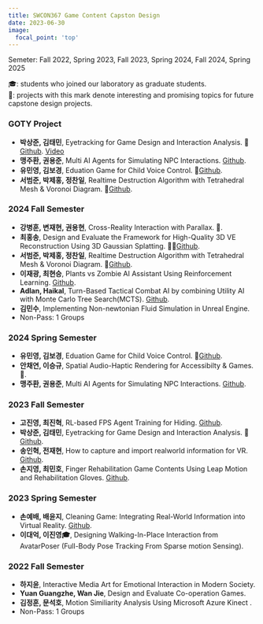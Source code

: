 ```yaml
---
title: SWCON367 Game Content Capston Design
date: 2023-06-30
image:
  focal_point: 'top'
---
```

Semeter: Fall 2022, Spring 2023, Fall 2023, Spring 2024, Fall 2024, Spring 2025
<!--more-->
🎓: students who joined our laboratory as graduate students.<br>
🔬: projects with this mark denote interesting and promising topics for future capstone design projects.<br>

### GOTY Project
- **박상준, 김태민**, Eyetracking for Game Design and Interaction Analysis. 🔬[Github](https://github.com/sangjun12458/VR_EyeHaptics_Pinball). [Video](https://youtu.be/KyR0GCEEk9A)
- **맹주환, 권용준**, Multi AI Agents for Simulating NPC Interactions. [Github](https://github.com/JuhwanMaeng/capstone_2024-1).
- **유민영, 김보경**, Eduation Game for Child Voice Control. 🔬[Github](https://github.com/bogyeongkim/GCcapstone_project).
- **서범준, 박제홍, 정찬일**, Realtime Destruction Algorithm with Tetrahedral Mesh & Voronoi Diagram. 🔬[Github](https://github.com/Seo-BJ/RealTimeDesruction).

### 2024 Fall Semester
- **강병훈, 변재현, 권용현**, Cross-Reality Interaction with Parallax. 🔬.
- **최홍송**, Design and Evaluate the Framework for High-Quality 3D VE Reconstruction Using 3D Gaussian Splatting. 🔬🔬[Github](https://dev.azure.com/kbh1933/_git/CrossRealityParallax).
- **서범준, 박제홍, 정찬일**, Realtime Destruction Algorithm with Tetrahedral Mesh & Voronoi Diagram. 🔬[Github](https://github.com/Seo-BJ/RealTimeDesruction).
- **이재광, 최현승**, Plants vs Zombie AI Assistant Using Reinforcement Learning. [Github](https://github.com/CuriHuS/Plant-vs-Zombie-AI-Assistant).
- **Adlan, Haikal**, Turn-Based Tactical Combat AI by combining Utility AI with Monte
Carlo Tree Search(MCTS). [Github](https://github.com/ZleashX/Combat-Tactical-AI).
- **김민수**, Implementing Non-newtonian Fluid Simulation in Unreal Engine. 
- Non-Pass: 1 Groups

### 2024 Spring Semester
- **유민영, 김보경**, Eduation Game for Child Voice Control. 🔬[Github](https://github.com/bogyeongkim/GCcapstone_project).
- **안채연, 이승규**, Spatial Audio-Haptic Rendering for Accessibilty & Games. 🔬.
- **맹주환, 권용준**, Multi AI Agents for Simulating NPC Interactions. [Github](https://github.com/JuhwanMaeng/capstone_2024-1).

### 2023 Fall Semester
- **고진영, 최진혁**, RL-based FPS Agent Training for Hiding. [Github](https://github.com/jimmy5830/FPSprototype).
- **박상준, 김태민**, Eyetracking for Game Design and Interaction Analysis. 🔬[Github](https://github.com/sangjun12458/VR_EyeHaptics_Pinball). 
- **송인혁, 전재현**, How to capture and import realworld information for VR. [Github](https://github.com/23-2-GameCapstoneDseign).
- **손지영, 최민호**, Finger Rehabilitation Game Contents Using Leap Motion and Rehabilitation Gloves. [Github](https://github.com/jyyyi/2023GCD.git).

### 2023 Spring Semester
- **손예배, 배윤지**, Cleaning Game: Integrating Real-World Information into Virtual Reality. [Github](https://github.com/baeyunji/cleaning_with_VR_distraction).
- **이대억, 이진영🎓**, Designing Walking-In-Place Interaction from AvatarPoser (Full-Body Pose Tracking From Sparse motion Sensing). 

### 2022 Fall Semester
- **하지윤**, Interactive Media Art for Emotional Interaction in Modern Society.
- **Yuan Guangzhe, Wan Jie**, Design and Evaluate Co-operation Games.
- **김정훈, 문석호**, Motion Similiarity Analysis Using Microsoft Azure Kinect .
- Non-Pass: 1 Groups